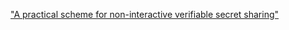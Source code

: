 ["A practical scheme for non-interactive verifiable secret sharing"](https://ieeexplore.ieee.org/abstract/document/4568297)
